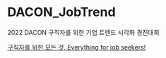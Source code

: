 # DACON_JobTrend
2022 DACON 구직자를 위한 기업 트렌드 시각화 경진대회 

[구직자를 위한 모든 것, Everything for job seekers!](https://dacon.io/competitions/official/235866/codeshare/4275?page=1&dtype=random)
